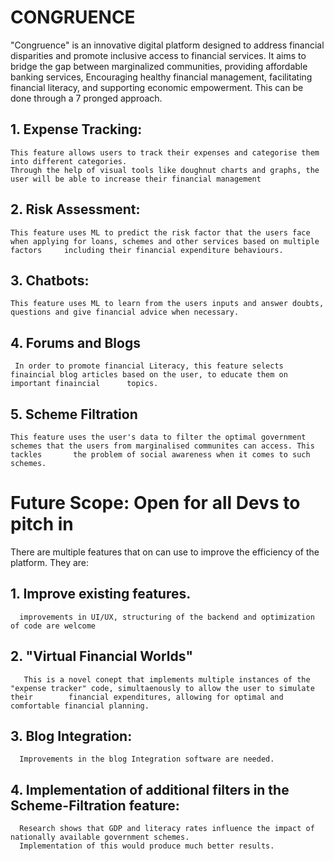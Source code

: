 # CONGRUENCE
"Congruence" is an innovative digital platform designed to address financial disparities and promote inclusive access to financial services. 
It aims to bridge the gap between marginalized communities, providing affordable banking services, Encouraging healthy financial management, facilitating financial literacy, and supporting economic empowerment.
This can be done through a 7 pronged approach. 
## 1. Expense Tracking: 
    This feature allows users to track their expenses and categorise them into different categories.
    Through the help of visual tools like doughnut charts and graphs, the user will be able to increase their financial management
## 2. Risk Assessment:
    This feature uses ML to predict the risk factor that the users face when applying for loans, schemes and other services based on multiple factors     including their financial expenditure behaviours.
## 3. Chatbots:
    This feature uses ML to learn from the users inputs and answer doubts, questions and give financial advice when necessary.
## 4. Forums and Blogs
     In order to promote financial Literacy, this feature selects finaincial blog articles based on the user, to educate them on important finaincial      topics.
## 5. Scheme Filtration
    This feature uses the user's data to filter the optimal government schemes that the users from marginalised communites can access. This tackles       the problem of social awareness when it comes to such schemes.
    
 # Future Scope: Open for all Devs to pitch in
 There are multiple features that on can use to improve the efficiency of the platform. They are:
 ## 1. Improve existing features.
      improvements in UI/UX, structuring of the backend and optimization of code are welcome
 ## 2. "Virtual Financial Worlds"
       This is a novel conept that implements multiple instances of the "expense tracker" code, simultaenously to allow the user to simulate their        financial expenditures, allowing for optimal and comfortable financial planning.
 ## 3. Blog Integration:
      Improvements in the blog Integration software are needed.
 ## 4. Implementation of additional filters in the Scheme-Filtration feature:
      Research shows that GDP and literacy rates influence the impact of nationally available government schemes.
      Implementation of this would produce much better results.
      
 
